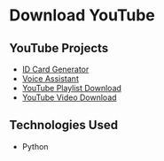 # Download YouTube 

## YouTube Projects

- [ID Card Generator](https://github.com/Drkadam07/Python/tree/main/YouTube)
- [Voice Assistant](https://github.com/Drkadam07/Python/tree/main/YouTube)
- [YouTube Playlist Download](https://github.com/Drkadam07/Python/tree/main/YouTube)
- [YouTube Video Download](https://github.com/Drkadam07/Python/tree/main/YouTube)

## Technologies Used

- Python
